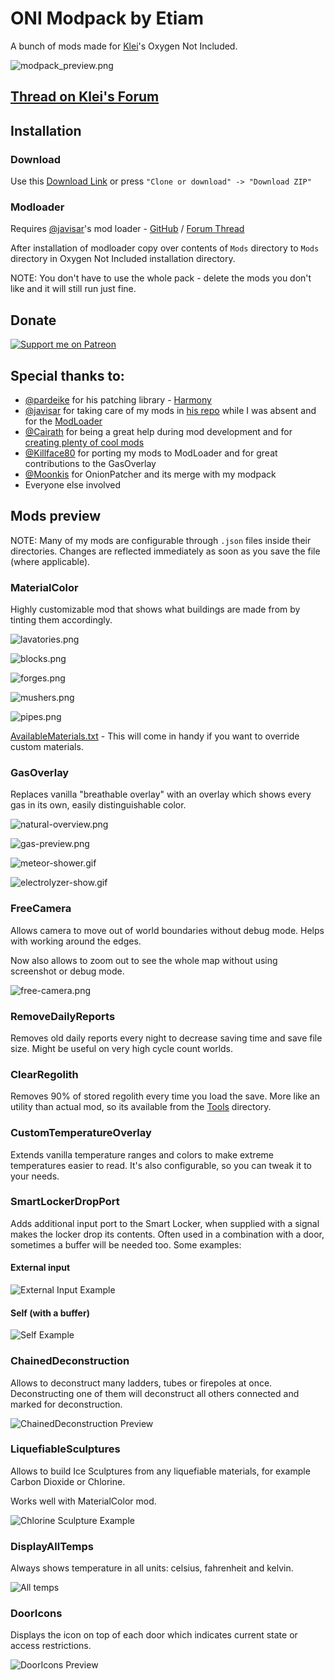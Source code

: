# ONI Modpack by Etiam

A bunch of mods made for [Klei](https://www.klei.com/)'s Oxygen Not Included.

![modpack_preview.png](https://github.com/EtiamNullam/Etiam-ONI-Modpack-Previews/blob/master/Modpack.png)

## [Thread on Klei's Forum](https://forums.kleientertainment.com/forums/topic/101902-mods-etiams-modpack/)

## Installation

### Download

Use this [Download Link](https://github.com/EtiamNullam/Etiam-ONI-Modpack/archive/master.zip) or press `"Clone or download" -> "Download ZIP"`

### Modloader

Requires [@javisar](https://github.com/javisar)'s mod loader - [GitHub](https://github.com/javisar/ONI-Modloader) / [Forum Thread](https://forums.kleientertainment.com/forums/topic/88186-mods05-oni-modloader/)

After installation of modloader copy over contents of `Mods` directory to `Mods` directory in Oxygen Not Included installation directory.

NOTE: You don't have to use the whole pack - delete the mods you don't like and it will still run just fine.

## Donate

[![Support me on Patreon](https://github.com/EtiamNullam/Etiam-ONI-Modpack-Previews/blob/master/become-a-patron.png)](https://www.patreon.com/bePatron?u=16564340)

## Special thanks to:
- [@pardeike](https://github.com/pardeike) for his patching library - [Harmony](https://github.com/pardeike/Harmony)
- [@javisar](https://github.com/javisar) for taking care of my mods in [his repo](https://github.com/javisar/ONI-Modloader-Mods) while I was absent and for the [ModLoader](https://github.com/javisar/ONI-Modloader)
- [@Cairath](https://github.com/Cairath) for being a great help during mod development and for [creating plenty of cool mods](https://github.com/Cairath/ONI-Mods)
- [@Killface80](https://github.com/Killface1980) for porting my mods to ModLoader and for great contributions to the GasOverlay
- [@Moonkis](https://github.com/Moonkis) for OnionPatcher and its merge with my modpack
- Everyone else involved

## Mods preview

NOTE: Many of my mods are configurable through `.json` files inside their directories. Changes are reflected immediately as soon as you save the file (where applicable).

### MaterialColor

Highly customizable mod that shows what buildings are made from by tinting them accordingly.

![lavatories.png](https://github.com/EtiamNullam/Etiam-ONI-Modpack-Previews/blob/master/MaterialColor/lavatories.png)

![blocks.png](https://github.com/EtiamNullam/Etiam-ONI-Modpack-Previews/blob/master/MaterialColor/blocks.png)

![forges.png](https://github.com/EtiamNullam/Etiam-ONI-Modpack-Previews/blob/master/MaterialColor/forges.png)

![mushers.png](https://github.com/EtiamNullam/Etiam-ONI-Modpack-Previews/blob/master/MaterialColor/mushers.png)

![pipes.png](https://github.com/EtiamNullam/Etiam-ONI-Modpack-Previews/blob/master/MaterialColor/pipes.png)

[AvailableMaterials.txt](https://github.com/EtiamNullam/Etiam-ONI-Modpack-Previews/blob/master/MaterialColor/AvailableMaterials.txt) - This will come in handy if you want to override custom materials.

### GasOverlay

Replaces vanilla "breathable overlay" with an overlay which shows every gas in its own, easily distinguishable color.

![natural-overview.png](https://github.com/EtiamNullam/Etiam-ONI-Modpack-Previews/blob/master/GasOverlay/natural-overview.png)

![gas-preview.png](https://github.com/EtiamNullam/Etiam-ONI-Modpack-Previews/blob/master/GasOverlay/gas-preview.png)

![meteor-shower.gif](https://github.com/EtiamNullam/Etiam-ONI-Modpack-Previews/blob/master/GasOverlay/meteor-shower.gif)

![electrolyzer-show.gif](https://github.com/EtiamNullam/Etiam-ONI-Modpack-Previews/blob/master/GasOverlay/electrolyzers.gif)

### FreeCamera

Allows camera to move out of world boundaries without debug mode. Helps with working around the edges.

Now also allows to zoom out to see the whole map without using screenshot or debug mode.

![free-camera.png](https://i.imgur.com/EotAJcg.png)

### RemoveDailyReports

Removes old daily reports every night to decrease saving time and save file size. Might be useful on very high cycle count worlds.

### ClearRegolith

Removes 90% of stored regolith every time you load the save. More like an utility than actual mod, so its available from the [Tools](Tools) directory.

### CustomTemperatureOverlay

Extends vanilla temperature ranges and colors to make extreme temperatures easier to read.
It's also configurable, so you can tweak it to your needs.

### SmartLockerDropPort

Adds additional input port to the Smart Locker, when supplied with a signal makes the locker drop its contents.
Often used in a combination with a door, sometimes a buffer will be needed too.
Some examples:

#### External input

![External Input Example](https://github.com/EtiamNullam/Etiam-ONI-Modpack-Previews/blob/master/SmartLockerDropPort/1.gif)

#### Self (with a buffer)

![Self Example](https://github.com/EtiamNullam/Etiam-ONI-Modpack-Previews/blob/master/SmartLockerDropPort/2.gif)

### ChainedDeconstruction

Allows to deconstruct many ladders, tubes or firepoles at once.
Deconstructing one of them will deconstruct all others connected and marked for deconstruction.

![ChainedDeconstruction Preview](https://github.com/EtiamNullam/Etiam-ONI-Modpack-Previews/blob/master/ChainedDeconstruction/chained-deconstruction.gif)

### LiquefiableSculptures

Allows to build Ice Sculptures from any liquefiable materials, for example Carbon Dioxide or Chlorine.

Works well with MaterialColor mod.

![Chlorine Sculpture Example](https://i.imgur.com/huwisRA.png)

### DisplayAllTemps

Always shows temperature in all units: celsius, fahrenheit and kelvin.

![All temps](https://i.imgur.com/o61vNsE.png)

### DoorIcons

Displays the icon on top of each door which indicates current state or access restrictions.

![DoorIcons Preview](https://github.com/EtiamNullam/Etiam-ONI-Modpack-Previews/blob/master/DoorIcons/door_access.gif)
